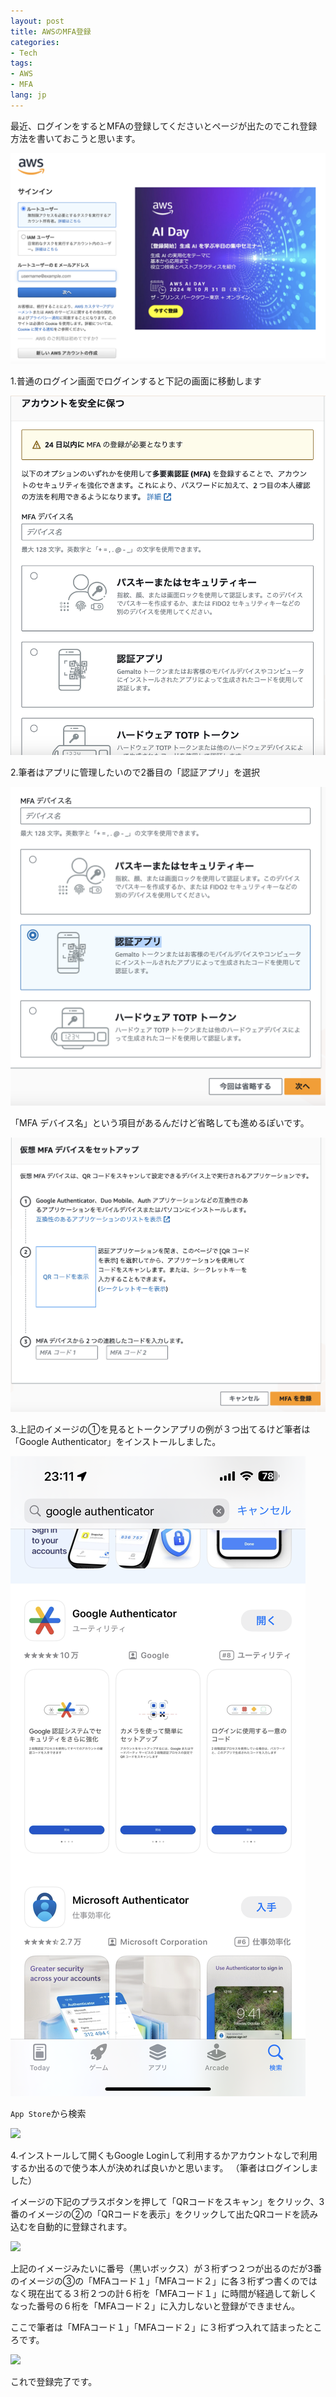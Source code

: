 ```yaml
---
layout: post
title: AWSのMFA登録
categories: 
- Tech
tags:
- AWS
- MFA
lang: jp
---
```


最近、ログインをするとMFAの登録してくださいとページが出たのでこれ登録方法を書いておこうと思います。

<img src="/assets/img/aws/aws-mfa1.png">

1.普通のログイン画面でログインすると下記の画面に移動します

<img src="/assets/img/aws/aws-mfa2.png">

2.筆者はアプリに管理したいので2番目の「認証アプリ」を選択

<img src="/assets/img/aws/aws-mfa3.png">

「MFA デバイス名」という項目があるんだけど省略しても進めるぽいです。

<img src="/assets/img/aws/aws-mfa4.png">

3.上記のイメージの①を見るとトークンアプリの例が３つ出てるけど筆者は「Google Authenticator」をインストールしました。

<img src="/assets/img/aws/aws-mfa5.png">

```App Store```から検索

<img src="/assets/img/aws/aws-mfa6.png">

4.インストールして開くもGoogle Loginして利用するかアカウントなしで利用するか出るので使う本人が決めれば良いかと思います。
（筆者はログインしました）

イメージの下記のプラスボタンを押して「QRコードをスキャン」をクリック、3番のイメージの②の「QRコードを表示」をクリックして出たQRコードを読み込むを自動的に登録されます。

<img src="/assets/img/aws/aws-mfa7.png">

上記のイメージみたいに番号（黒いボックス）が３桁ずつ２つが出るのだが3番のイメージの③の「MFAコード１」「MFAコード２」に各３桁ずつ書くのではなく現在出てる３桁２つの計６桁を「MFAコード１」に時間が経過して新しくなった番号の６桁を「MFAコード２」に入力しないと登録ができません。

ここで筆者は「MFAコード１」「MFAコード２」に３桁ずつ入れて詰まったところです。

<img src="/assets/img/aws/aws-mfa8.png">

これで登録完了です。
